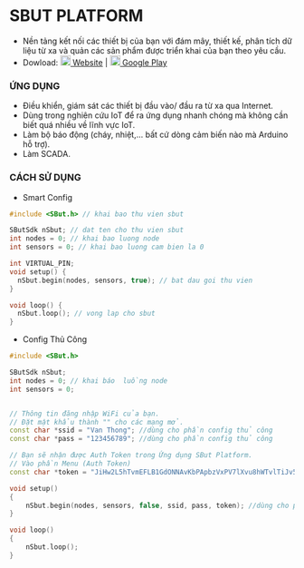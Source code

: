 # SBUT PLATFORM
- Nền tảng kết nối các thiết bị của bạn với đám mây, thiết kế, phân tích dữ liệu từ xa và quản  các sản phẩm được triển khai của bạn theo yêu cầu.
- Dowload: 
 [<img src="https://svgsilh.com/svg/1873373.svg" width="18" height="18" /> Website](https://sbut.vn) | 
 [<img src="https://cdn.rawgit.com/simple-icons/simple-icons/develop/icons/googleplay.svg" width="18" height="18" /> Google Play](https://play.google.com/store/apps/details?id=com.sbut.sbutapp) 

### ỨNG DỤNG
- Điều khiển, giám sát các thiết bị đầu vào/ đầu ra từ xa qua Internet.
- Dùng trong nghiên cứu IoT để ra ứng dụng nhanh chóng mà không cần biết quá nhiều về lĩnh vực IoT.
- Làm bộ báo động (cháy, nhiệt,... bất cứ dòng cảm biến nào mà Arduino hỗ trợ).
- Làm SCADA.

### CÁCH SỬ DỤNG
- Smart Config
```cpp
#include <SBut.h> // khai bao thu vien sbut

SButSdk nSbut; // dat ten cho thu vien sbut
int nodes = 0; // khai bao luong node
int sensors = 0; // khai bao luong cam bien la 0

int VIRTUAL_PIN;
void setup() {
  nSbut.begin(nodes, sensors, true); // bat dau goi thu vien
}

void loop() {
  nSbut.loop(); // vong lap cho sbut
}
```
- Config Thủ Công

```cpp
#include <SBut.h>

SButSdk nSbut;
int nodes = 0; // khai báo  luồng node
int sensors = 0;


// Thông tin đăng nhập WiFi của bạn.
// Đặt mật khẩu thành "" cho các mạng mở.
const char *ssid = "Van Thong"; //dùng cho phần config thủ công
const char *pass = "123456789"; //dùng cho phần config thủ công

// Bạn sẽ nhận được Auth Token trong Ứng dụng SBut Platform.
// Vào phần Menu (Auth Token)
const char *token = "JiHw2L5hTvmEFLB1GdONNAvKbPApbzVxPV7lXvu8hWTvlTiJv5"; //dùng cho phần config thủ công

void setup()
{
    nSbut.begin(nodes, sensors, false, ssid, pass, token); //dùng cho phần config thủ công
}

void loop()
{
    nSbut.loop();
}
```


